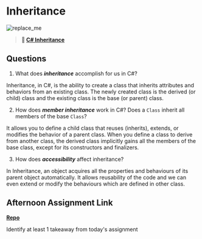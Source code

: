# Inheritance

![replace_me](https://codeworks.blob.core.windows.net/public/assets/img/illustrations/placeholder.svg)

> **📖 [C# Inheritance](https://codeworksacademy.com/fs-student-guide/resources/wk10/04-Inheritance)**

## Questions

1. What does ***inheritance*** accomplish for us in C#?

Inheritance, in C#, is the ability to create a class that inherits attributes and behaviors from an existing class. The newly created class is the derived (or child) class and the existing class is the base (or parent) class.

2. How does ***member inheritance*** work in C#? Does a `Class` inherit all members of the base `Class`?

It allows you to define a child class that reuses (inherits), extends, or modifies the behavior of a parent class. When you define a class to derive from another class, the derived class implicitly gains all the members of the base class, except for its constructors and finalizers. 

3. How does ***accessibility*** affect inheritance?

In Inheritance, an object acquires all the properties and behaviours of its parent object automatically. It allows reusability of the code and we can even extend or modify the behaviours which are defined in other class.

## Afternoon Assignment Link

**[Repo](https://github.com/AnastasiiaShaynyuk/<ASSIGNMENT_REPO>)**

Identify at least 1 takeaway from today's assignment
